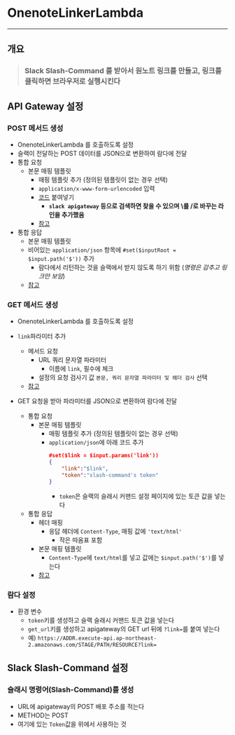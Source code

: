 # OnenoteLinkerLambda
---
## 개요
> ### Slack Slash-Command 를 받아서 원노트 링크를 만들고, 링크를 클릭하면 브라우저로 실행시킨다

## API Gateway 설정
### POST 메서드 생성
 - OnenoteLinkerLambda 를 호출하도록 설정
 - 슬랙이 전달하는 POST 데이터를 JSON으로 변환하여 람다에 전달
  - 통합 요청
    - 본문 매핑 템플릿
      - 매핑 템플릿 추가 (정의된 템플릿이 없는 경우 선택)
      - `application/x-www-form-urlencoded` 입력
      - [코드](/src/apigateway_integration_request.txt) 붙여넣기
        - **`slack apigateway` 등으로 검색하면 찾을 수 있으며 \를 /로 바꾸는 라인을 추가했음**
      - [참고](/img/api_gateway_post_integration_request.jpg)
  - 통합 응답
    - 본문 매핑 템플릿
    - 비어있는 `application/json` 항목에 `#set($inputRoot = $input.path('$'))` 추가
        - 람다에서 리턴하는 것을 슬랙에서 받지 않도록 하기 위함 (*명령은 감추고 링크만 보임*)
    - [참고](/img/api_gateway_post_integration_response.jpg)

### GET 메서드 생성
  - OnenoteLinkerLambda 를 호출하도록 설정
  - `link`파라미터 추가
    - 메서드 요청
      - URL 쿼리 문자열 파라미터
        - 이름에 `link`, 필수에 체크
      - 설정의 요청 검사기 값 `본문, 쿼리 문자열 파라미터 및 헤더 검사` 선택
    - [참고](/img/api_gateway_get_method_request.jpg)

  - GET 요청을 받아 파라미터를 JSON으로 변환하여 람다에 전달
    - 통합 요청
      - 본문 매핑 템플릿
        - 매핑 템플릿 추가 (정의된 템플릿이 없는 경우 선택)
        - `application/json`에 아래 코드 추가
          ```json
          #set($link = $input.params('link'))
          {
              "link":"$link",
              "token":"slash-command's token"
          }
          ```
          - `token`은 슬랙의 슬래시 커맨드 설정 페이지에 있는 토큰 값을 넣는다
    - 통합 응답
      - 헤더 매핑
        - 응답 헤더에 `Content-Type`, 매핑 값에 `'text/html'`
          - 작은 따옴표 포함
      - 본문 매핑 템플릿
        - `Content-Type`에 `text/html`를 넣고 값에는 `$input.path('$')`를 넣는다
      - [참고](/img/api_gateway_get_integration_response.jpg)

### 람다 설정
  - 환경 변수
    - `token`키를 생성하고 슬랙 슬래시 커맨드 토큰 값을 넣는다
    - `get_url`키를 생성하고 apigateway의 GET url 뒤에 `?link=`를 붙여 넣는다
    - 예) `https://ADDR.execute-api.ap-northeast-2.amazonaws.com/STAGE/PATH/RESOURCE?link=`

## Slack Slash-Command 설정
### 슬래시 명령어(Slash-Command)를 생성
  - URL에 apigateway의 POST 배포 주소를 적는다
  - METHOD는 POST
  - 여기에 있는 `Token`값을 위에서 사용하는 것
